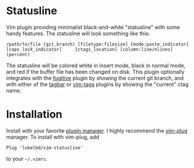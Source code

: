 Statusline
==========

Vim plugin providing minimalist black-and-white "statusline" with some handy
features. The statusline will look something like this:

```
/path/to/file (git_branch) [filetype:filesize] [mode:paste_indicator] [caps_lock_indicator]     [ctags_location] [column:line/nlines] (percent)
```

The statusline will be colored white in insert mode, black in normal mode, and red
if the buffer file has been changed on disk. This plugin optionally integrates with the
[fugitive](https://github.com/tpope/vim-fugitive) plugin by showing the current git
branch, and with either of the [tagbar](https://github.com/majutsushi/tagbar)
or [vim-tags](https://github.com/lukelbd/vim-tags) plugins
by showing the "current" ctag name.

Installation
============

Install with your favorite [plugin manager](https://vi.stackexchange.com/q/388/8084).
I highly recommend the [vim-plug](https://github.com/junegunn/vim-plug) manager.
To install with vim-plug, add
```
Plug 'lukelbd/vim-statusline'
```
to your `~/.vimrc`.
